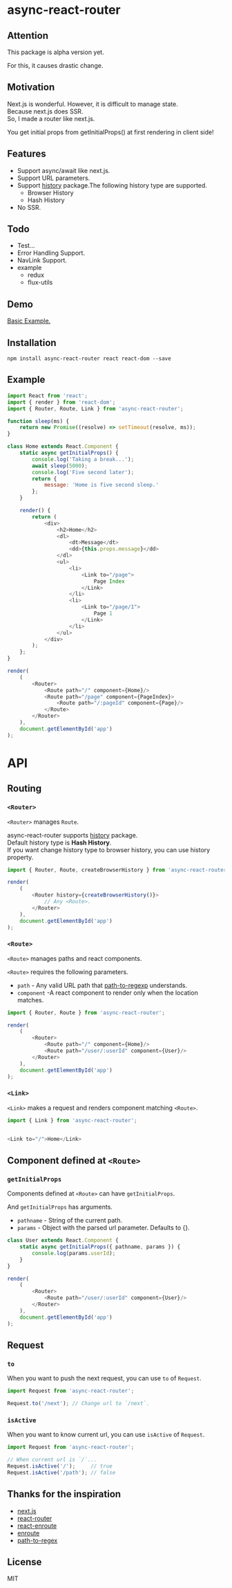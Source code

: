 # async-react-router

## Attention

This package is alpha version yet.

For this, it causes drastic change.

## Motivation
Next.js is wonderful. However, it is difficult to manage state.   
Because next.js does SSR.  
So, I made a router like next.js.

You get initial props from getInitialProps() at first rendering in client side!

## Features
+ Support async/await like next.js.
+ Support URL parameters.
+ Support [history](https://www.npmjs.com/package/history) package.The following history type are supported.
    + Browser History
    + Hash History
+ No SSR.

## Todo
+ Test...
+ Error Handling Support.
+ NavLink Support.
+ example
    + redux
    + flux-utils
    
## Demo
[Basic Example.](https://oneut.github.io/async-react-router/)

## Installation

```
npm install async-react-router react react-dom --save
```

## Example
```javascript
import React from 'react';
import { render } from 'react-dom';
import { Router, Route, Link } from 'async-react-router';

function sleep(ms) {
    return new Promise((resolve) => setTimeout(resolve, ms));
}

class Home extends React.Component {
    static async getInitialProps() {
        console.log('Taking a break...');
        await sleep(5000);
        console.log('Five second later');
        return {
            message: 'Home is five second sleep.'
        };
    }

    render() {
        return (
            <div>
                <h2>Home</h2>
                <dl>
                    <dt>Message</dt>
                    <dd>{this.props.message}</dd>
                </dl>
                <ul>
                    <li>
                        <Link to="/page">
                            Page Index
                        </Link>
                    </li>
                    <li>
                        <Link to="/page/1">
                            Page 1
                        </Link>
                    </li>
                </ul>
            </div>
        );
    };
}

render(
    (
        <Router>
            <Route path="/" component={Home}/>
            <Route path="/page" component={PageIndex}>
                <Route path="/:pageId" component={Page}/>
            </Route>
        </Router>
    ),
    document.getElementById('app')
);
```

# API
## Routing
### `<Router>`

`<Router>` manages `Route`.

async-react-router supports [history](https://www.npmjs.com/package/history) package.  
Default history type is **Hash History**.  
If you want change history type to browser history, you can use history property.

```javascript
import { Router, Route, createBrowserHistory } from 'async-react-router';

render(
    (
        <Router history={createBrowserHistory()}>
            // Any <Route>.
        </Router>
    ),
    document.getElementById('app')
);
```

### `<Route>`

`<Route>` manages paths and react components.

`<Route>` requires the following parameters.

+ `path` - Any valid URL path that [path-to-regexp](https://github.com/pillarjs/path-to-regexp) understands.
+ `component` -A react component to render only when the location matches.

```javascript
import { Router, Route } from 'async-react-router';

render(
    (
        <Router>
            <Route path="/" component={Home}/>
            <Route path="/user/:userId" component={User}/>
        </Router>
    ),
    document.getElementById('app')
);
```

### `<Link>`

`<Link>` makes a request and renders component matching `<Route>`.

```javascript
import { Link } from 'async-react-router';


<Link to="/">Home</Link>
```

## Component defined at `<Route>`
### `getInitialProps`

Components defined at `<Route>` can have `getInitialProps`.

And `getInitialProps` has arguments.

+ `pathname` - String of the current path.
+ `params` - Object with the parsed url parameter. Defaults to {}.

```javascript
class User extends React.Component {
    static async getInitialProps({ pathname, params }) {
        console.log(params.userId);
    }
}

render(
    (
        <Router>
            <Route path="/user/:userId" component={User}/>
        </Router>
    ),
    document.getElementById('app')
);
```

## Request
### `to`

When you want to push the next request, you can use `to` of `Request`.

```javascript
import Request from 'async-react-router';

Request.to('/next'); // Change url to `/next`.
```

### `isActive`

When you want to know current url, you can use `isActive` of `Request`.

```javascript
import Request from 'async-react-router';

// When current url is `/`...
Request.isActive('/');     // true
Request.isActive('/path'); // false
```

## Thanks for the inspiration
+ [next.js](https://github.com/zeit/next.js/)
+ [react-router](https://github.com/ReactTraining/react-router)
+ [react-enroute](https://github.com/tj/react-enroute)
+ [enroute](https://github.com/lapwinglabs/enroute)
+ [path-to-regex](https://github.com/pillarjs/path-to-regexp)

## License

MIT